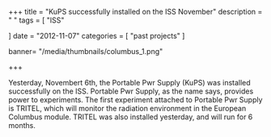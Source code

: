 +++
title = "KuPS successfully installed on the ISS November"
description = " "
tags = [
    "ISS"
  
]
date = "2012-11-07"
categories = [
   "past projects"
]

banner= "/media/thumbnails/columbus_1.png"


+++

Yesterday, Novembert 6th, the Portable Pwr Supply (KuPS) was installed successfully on the ISS. Portable Pwr Supply, as the name says, provides power to experiments. The first experiment attached to Portable Pwr Supply is TRITEL, which will monitor the radiation environment in the European Columbus module. TRITEL was also installed yesterday, and will run for 6 months.

